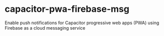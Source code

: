 # capacitor-pwa-firebase-msg
Enable push notifications for Capacitor progressive web apps (PWA) using Firebase as a cloud messaging service
